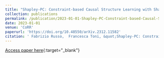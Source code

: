 ```yaml
---
title: "Shapley-PC: Constraint-based Causal Structure Learning with Shapley Values"
collection: publications
permalink: /publication/2023-01-01-Shapley-PC-Constraint-based-Causal-Structure-Learning-with-Shapley-Values
date: 2023-01-01
venue: 'CoRR'
paperurl: 'https://doi.org/10.48550/arXiv.2312.11582'
citation: ' Fabrizio Russo,  Francesca Toni, &quot;Shapley-PC: Constraint-based Causal Structure Learning with Shapley Values.&quot; CoRR, 2023.'
---
```

[Access paper here](https://doi.org/10.48550/arXiv.2312.11582){:target="_blank"}
